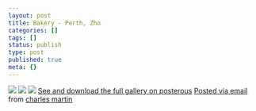 ```yaml
---
layout: post
title: Bakery - Perth, Zho
categories: []
tags: []
status: publish
type: post
published: true
meta: {}
---
```




[![](http://posterous.com/getfile/files.posterous.com/charlesmartin/cH9HEyGLNsXDrOBf9Aqv9XE3ySA3kOjGCHZLcOVQqUawn2tVJL9sUnliBjC0/IMG_4903.jpeg.scaled.500.jpg)](http://posterous.com/getfile/files.posterous.com/charlesmartin/kcMhQmuNrX7wtmBoqiFkKNFAdTw7wx2VAzYzaMsCCuHcxuHPMELTuPM7SkhN/IMG_4903.jpeg.scaled.1000.jpg) 
[![](http://posterous.com/getfile/files.posterous.com/charlesmartin/LLeTG682LHYgLqzz4pPwmsELpFDRWJjt8PVoZFNAfHVZccsnJiCWgaAGHG6D/IMG_4918.jpeg.scaled.500.jpg)](http://posterous.com/getfile/files.posterous.com/charlesmartin/YpKUtXYjhSzfhMDpem75RYGjK9lZTHFRrCg7wH9sRgY2q8piegCDwwtwsMgG/IMG_4918.jpeg.scaled.1000.jpg) 
[![](http://posterous.com/getfile/files.posterous.com/charlesmartin/nzODLZFou7n8CdC4wCQus3sHyHFszyky3o8cXFGflfTvWXKZjpIYM9ineCIv/IMG_4922.jpeg.scaled.500.jpg)](http://posterous.com/getfile/files.posterous.com/charlesmartin/cvFqFJjpqEqIU8xmWMseKtPkREvfWJzWwDYffL9lptnyWzgHsJ5R8YfCqLjY/IMG_4922.jpeg.scaled.1000.jpg) 
[See and download the full gallery on posterous](http://charlesmartin.posterous.com/bakery-perth-zho) 
[Posted via email](http://posterous.com)  from 
[charles martin](http://charlesmartin.posterous.com/bakery-perth-zho)

